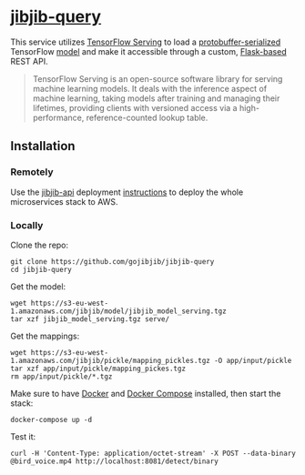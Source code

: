 # [jibjib-query](https://github.com/gojibjib/jibjib-query)

This service utilizes [TensorFlow Serving](https://www.tensorflow.org/serving/) to load a [protobuffer-serialized](https://developers.google.com/protocol-buffers/) TensorFlow [model](https://github.com/gojibjib/jibjib-model) and make it accessible through a custom, [Flask-based](http://flask.pocoo.org/) REST API. 

>TensorFlow Serving is an open-source software library for serving machine learning models. It deals with the inference aspect of machine learning, taking models after training and managing their lifetimes, providing clients with versioned access via a high-performance, reference-counted lookup table.

## Installation
### Remotely
Use the [jibjib-api](https://github.com/gojibjib/jibjib-api) deployment [instructions](https://github.com/gojibjib/jibjib-api/tree/master/deploy) to deploy the whole microservices stack to AWS.

### Locally
Clone the repo:

```
git clone https://github.com/gojibjib/jibjib-query
cd jibjib-query
```

Get the model:

```
wget https://s3-eu-west-1.amazonaws.com/jibjib/model/jibjib_model_serving.tgz
tar xzf jibjib_model_serving.tgz serve/
```

Get the mappings:

```
wget https://s3-eu-west-1.amazonaws.com/jibjib/pickle/mapping_pickles.tgz -O app/input/pickle
tar xzf app/input/pickle/mapping_pickes.tgz
rm app/input/pickle/*.tgz
```

Make sure to have [Docker](https://docs.docker.com/install/#server) and [Docker Compose](https://docs.docker.com/compose/install/) installed, then start the stack:

```
docker-compose up -d
```

Test it:

```
curl -H 'Content-Type: application/octet-stream' -X POST --data-binary @bird_voice.mp4 http://localhost:8081/detect/binary
```